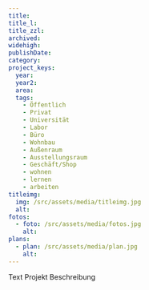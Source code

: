 ```yaml
---
title:
title_l:
title_zzl:
archived: 
widehigh: 
publishDate:
category:
project_keys:
  year:
  year2:
  area:
  tags:
    - Öffentlich
    - Privat
    - Universität
    - Labor
    - Büro
    - Wohnbau
    - Außenraum
    - Ausstellungsraum
    - Geschäft/Shop
    - wohnen
    - lernen
    - arbeiten
titleimg:
  img: /src/assets/media/titleimg.jpg
  alt:
fotos:
  - foto: /src/assets/media/fotos.jpg
    alt:
plans:
  - plan: /src/assets/media/plan.jpg
    alt: 
---
```

Text Projekt Beschreibung
